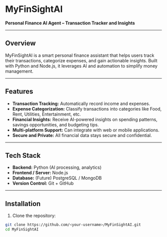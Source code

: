 # MyFinSightAI

**Personal Finance AI Agent – Transaction Tracker and Insights**

---

## Overview

MyFinSightAI is a smart personal finance assistant that helps users track their transactions, categorize expenses, and gain actionable insights. Built with Python and Node.js, it leverages AI and automation to simplify money management.

---

## Features

- **Transaction Tracking:** Automatically record income and expenses.  
- **Expense Categorization:** Classify transactions into categories like Food, Rent, Utilities, Entertainment, etc.  
- **Financial Insights:** Receive AI-powered insights on spending patterns, savings opportunities, and budgeting tips.  
- **Multi-platform Support:** Can integrate with web or mobile applications.  
- **Secure and Private:** All financial data stays secure and confidential.

---

## Tech Stack

- **Backend:** Python (AI processing, analytics)  
- **Frontend / Server:** Node.js  
- **Database:** (Future) PostgreSQL / MongoDB  
- **Version Control:** Git + GitHub  

---

## Installation

1. Clone the repository:

```bash
git clone https://github.com/<your-username>/MyFinSightAI.git
cd MyFinSightAI



